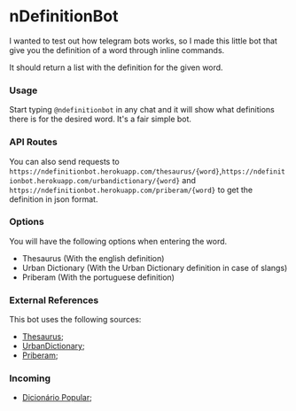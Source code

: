 # nDefinitionBot

I wanted to test out how telegram bots works, so I made this little bot that give you the definition of a word through inline commands.

It should return a list with the definition for the given word.

### Usage

Start typing `@ndefinitionbot` in any chat and it will show what definitions there is for the desired word. It's a fair simple bot.

### API Routes

You can also send requests to `https://ndefinitionbot.herokuapp.com/thesaurus/{word}`,`https://ndefinitionbot.herokuapp.com/urbandictionary/{word}` and `https://ndefinitionbot.herokuapp.com/priberam/{word}` to get the definition in json format.

### Options
You will have the following options when entering the word.
 - Thesaurus (With the english definition)
 - Urban Dictionary (With the Urban Dictionary definition in case of slangs)
 - Priberam (With the portuguese definition)
 
### External References
This bot uses the following sources:
 - [Thesaurus](http://word.com);
 - [UrbanDictionary](http://urbandictionary.com);
 - [Priberam](https://dicionario.priberam.org);
 
 ### Incoming
 - [Dicionário Popular](https://www.dicionariopopular.com/);
